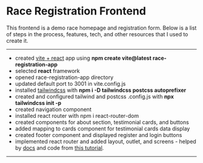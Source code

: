 # Race Registration Frontend

This frontend is a demo race homepage and registration form. Below is a list of steps in the process, features, tech, and other resources that I used to create it.

---

- created [vite + react](https://vitejs.dev/guide/) app using **npm create vite@latest race-registration-app**
- selected **react** framework
- opened race-registration-app directory
- updated default port to 3001 in vite.config.js
- installed [tailwindcss](https://tailwindcss.com/docs/guides/vite) with **npm i -D tailwindcss postcss autoprefixer**
- created and configured tailwind and postcss .config.js with **npx tailwindcss init -p**
- created navigation component
- installed react router with npm i react-router-dom
- created components for about section, testimonial cards, and buttons
- added mapping to cards component for testimonial cards data display
- created footer component and displayed register and login buttons
- implemented react router and added layout, outlet, and screens - helped by [docs](https://reactrouter.com/en/main/start/overview) and code from [this tutorial](https://www.youtube.com/watch?v=LDB4uaJ87e0).

---
